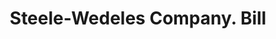 ---
doi: 10.7916/D87D467G
date_other: '1898'
date_other_textual: '1898'
form: printed ephemera
genre:
- Invoices
name:
- Steele-Wedeles Company
object_in_context_url: https://biggert.cul.columbia.edu/items/view/ave_biggert_00250
subject_hierarchical_geographic:
- Chicago, Illinois, United States
subject_name:
- Steele-Wedeles Company
title: Steele-Wedeles Company. Bill
sort_title: Steele-Wedeles Company. Bill
call_number: ave_biggert_00250
coordinates:
- 41.83694444444445,-87.68472222222222
pid: ave_biggert_00250
identifiers: ave_biggert_00250
thumbnail: https://derivativo-2.library.columbia.edu/iiif/2/ldpd:345055/full/!256,256/0/native.jpg
permalink: "/items/ave_biggert_00250/"
layout: iiif-image-page
---
